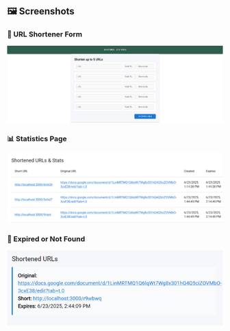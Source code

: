 ## 🖼 Screenshots

### 🔧 URL Shortener Form
![Form Screenshot](./screenshots/home.png)

### 📊 Statistics Page
![Stats Screenshot](./screenshots/stats.png)

### 🚫 Expired or Not Found
![Not Found Screenshot](./screenshots/result.png)
